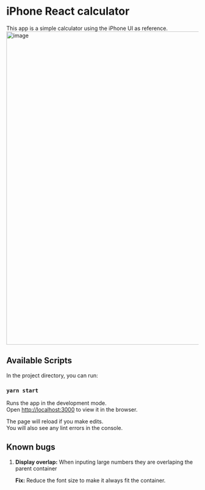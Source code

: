 # iPhone React calculator

This app is a simple calculator using the iPhone UI as reference.
<img width="818" alt="image" src="https://user-images.githubusercontent.com/16123699/209448446-fee3b5ce-1ec3-4e8d-b773-e88aa0844970.png">

## Available Scripts

In the project directory, you can run:

### `yarn start`

Runs the app in the development mode.\
Open [http://localhost:3000](http://localhost:3000) to view it in the browser.

The page will reload if you make edits.\
You will also see any lint errors in the console.


## Known bugs
1. **Display overlap:** When inputing large numbers they are overlaping the parent container

    **Fix:** Reduce the font size to make it always fit the container.
